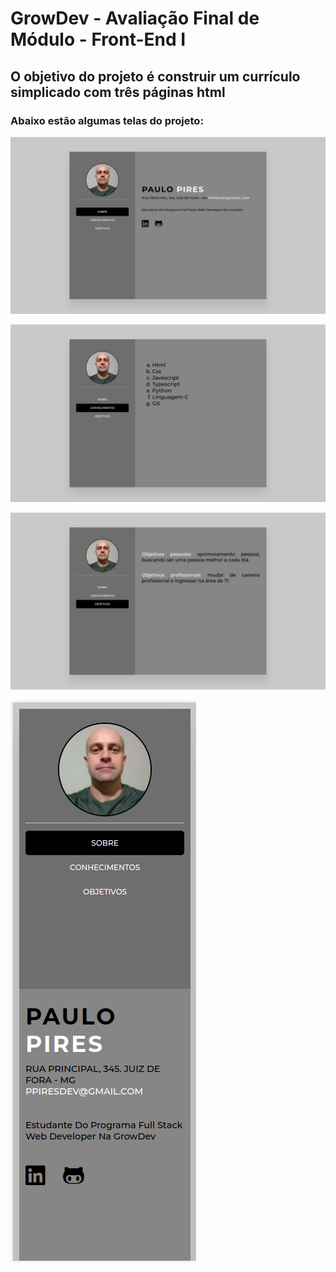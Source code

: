 # GrowDev - Avaliação Final de Módulo - Front-End I

## O objetivo do projeto é construir um currículo simplicado com três páginas html

### Abaixo estão algumas telas do projeto:

![Tela 1](./images/1-pagina-principal.png)

![Tela 2](./images/2-pagina-conhecimentos.png)

![Tela 3](./images/3-pagina-objetivos.png)

![Tela 4](./images/4-Layout-responsivo.png)
